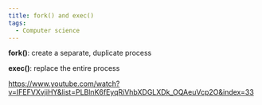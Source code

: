```yaml
---
title: fork() and exec()
tags:
  - Computer science
---
```


**fork()**: create a separate, duplicate process

**exec()**: replace the entire process

https://www.youtube.com/watch?v=IFEFVXvjiHY&list=PLBlnK6fEyqRiVhbXDGLXDk_OQAeuVcp2O&index=33
